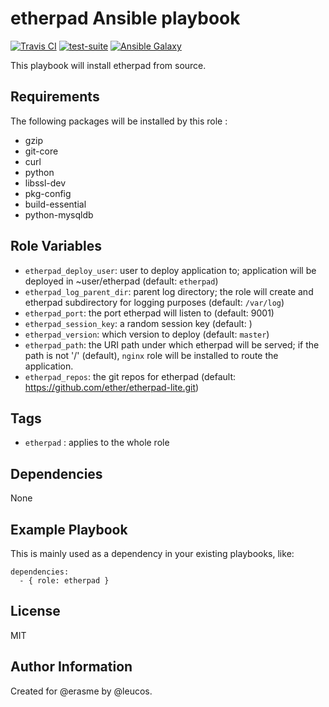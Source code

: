 etherpad Ansible playbook
=========================

[![Travis
CI](http://img.shields.io/travis/erasme/ansible-etherpad.svg?style=flat)](http://travis-ci.org/erasme/ansible-etherpad)
[![test-suite](http://img.shields.io/badge/ansible--roles--specs-ansible--etherpad-blue.svg?style=flat)](https://github.com/erasme/ansible-roles-specs/tree/master/ansible-etherpad/)
[![Ansible
Galaxy](http://img.shields.io/badge/galaxy-erasme.etherpad-660198.svg?style=flat)](https://galaxy.ansible.com/list#/roles/2998)

This playbook will install etherpad from source.

Requirements
------------

The following packages will be installed by this role :
  - gzip
  - git-core
  - curl
  - python
  - libssl-dev
  - pkg-config
  - build-essential
  - python-mysqldb

Role Variables
--------------

  - `etherpad_deploy_user`: user to deploy application to; application will be deployed in ~user/etherpad (default: `etherpad`)
  - `etherpad_log_parent_dir`: parent log directory; the role will create and etherpad subdirectory for logging purposes (default: `/var/log`)
  - `etherpad_port`: the port etherpad will listen to (default: 9001)
  - `etherpad_session_key`: a random session key (default: )
  - `etherpad_version`: which version to deploy (default: `master`)
  - `etherpad_path`: the URI path under which etherpad will be served; if the path is not '/' (default), `nginx` role will be installed to route the application.
  - `etherpad_repos`: the git repos for etherpad (default: https://github.com/ether/etherpad-lite.git)

Tags
----

  - `etherpad` : applies to the whole role

Dependencies
------------

None

Example Playbook
----------------

This is mainly used as a dependency in your existing playbooks, like:

    dependencies:
      - { role: etherpad }

License
-------

MIT

Author Information
------------------

Created for @erasme by @leucos.

